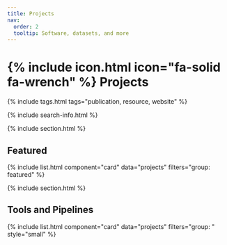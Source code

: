 ```yaml
---
title: Projects
nav:
  order: 2
  tooltip: Software, datasets, and more
---
```


# {% include icon.html icon="fa-solid fa-wrench" %} Projects


{% include tags.html tags="publication, resource, website" %}

{% include search-info.html %}

{% include section.html %}

## Featured

{% include list.html component="card" data="projects" filters="group: featured" %}

{% include section.html %}

## Tools and Pipelines

{% include list.html component="card" data="projects" filters="group: " style="small" %}
